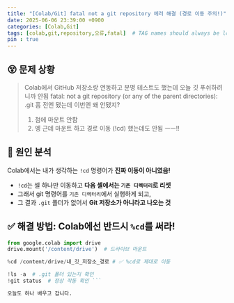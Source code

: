 ```yaml
---
title: "[Colab/Git] fatal not a git repository 에러 해결 (경로 이동 주의!)"
date: 2025-06-06 23:39:00 +0900
categories: [Colab,Git]
tags: [colab,git,repository,오류,fatal]  # TAG names should always be lowercase
pin : true
---
```

## 😵 문제 상황
> Colab에서 GitHub 저장소랑 연동하고 분명 테스트도 했는데 오늘 깃 푸쉬하려니까 안됨
> fatal: not a git repository (or any of the parent directories): .git
> 흠 전엔 됐는데 이번엔 왜 안됐지?
> 1. 첨에 마운트 안함
> 2. 엥 근데 마운트 하고 경로 이동 (!cd) 했는데도 안됨 ㅡㅡ!!

## 🧠 원인 분석
Colab에서는 내가 생각하는 `!cd` 명령어가 **진짜 이동이 아니였음!**
- `!cd`는 셀 하나만 이동하고 **다음 셀에서는 `기존 디렉터리`로 리셋**
- 그래서 git 명령어를 `기존 디렉터리`에서 실행하게 되고,
- 그 결과 `.git` 폴더가 없어서 **Git 저장소가 아니라고 나오는 것**

## ✅ 해결 방법: Colab에선 반드시 `%cd`를 써라!
```python
from google.colab import drive
drive.mount('/content/drive')  # 드라이브 마운트

%cd /content/drive/내_깃_저장소_경로 # ✅ %cd로 제대로 이동

!ls -a  # .git 폴더 있는지 확인
!git status  # 정상 작동 확인 ```

오늘도 하나 배우고 갑니다.
